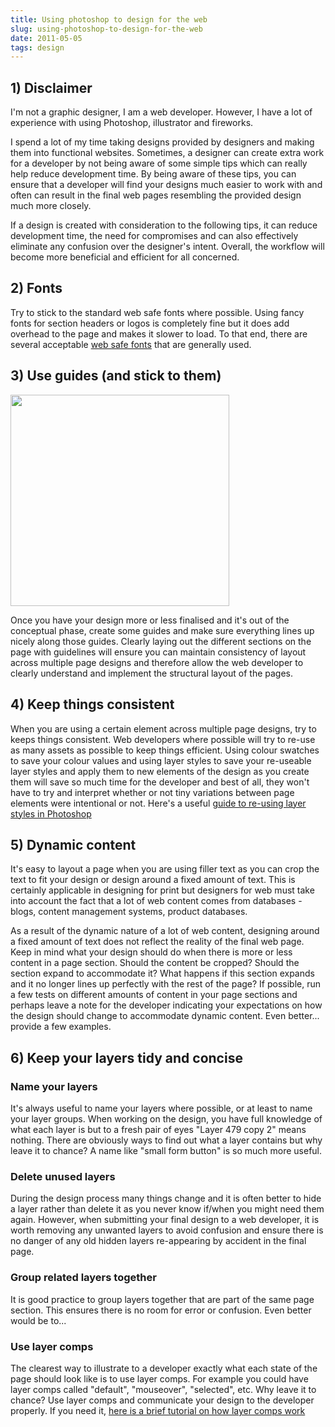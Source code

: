```yaml
---
title: Using photoshop to design for the web
slug: using-photoshop-to-design-for-the-web
date: 2011-05-05
tags: design
---
```


## 1) Disclaimer

I'm not a graphic designer, I am a web developer. However, I have a lot of experience with using Photoshop, illustrator and fireworks.

I spend a lot of my time taking designs provided by designers and making them into functional websites. Sometimes, a designer can create extra work for a developer by not being aware of some simple tips which can really help reduce development time. By being aware of these tips, you can ensure that a developer will find your designs much easier to work with and often can result in the final web pages resembling the provided design much more closely.

If a design is created with consideration to the following tips, it can reduce development time, the need for compromises and can also effectively eliminate any confusion over the designer's intent. Overall, the workflow will become more beneficial and efficient for all concerned.

## 2) Fonts

Try to stick to the standard web safe fonts where possible. Using fancy fonts for section headers or logos is completely fine but it does add overhead to the page and makes it slower to load. To that end, there are several acceptable <a href="http://www.w3schools.com/cssref/css_websafe_fonts.asp">web safe fonts</a> that are generally used.

## 3) Use guides (and stick to them)

<img src="http://www.lendmeyourear.net/middleman/media/2010/10/guides.jpg" alt="" title="guides" width="350" height="338">

Once you have your design more or less finalised and it's out of the conceptual phase, create some guides and make sure everything lines up nicely along those guides. Clearly laying out the different sections on the page with guidelines will ensure you can maintain consistency of layout across multiple page designs and therefore allow the web developer to clearly understand and implement the structural layout of the pages.

## 4) Keep things consistent

When you are using a certain element across multiple page designs, try to keeps things consistent. Web developers where possible will try to re-use as many assets as possible to keep things efficient. Using colour swatches to save your colour values and using layer styles to save your re-useable layer styles and apply them to new elements of the design as you create them will save so much time for the developer and best of all, they won't have to try and interpret whether or not tiny variations between page elements were intentional or not. Here's a useful <a href="http://www.niyam.com/workshop/bang_coim/PS%20LayerStyles.pdf">guide to re-using layer styles in Photoshop</a>

## 5) Dynamic content

It's easy to layout a page when you are using filler text as you can crop the text to fit your design or design around a fixed amount of text. This is certainly applicable in designing for print but designers for web must take into account the fact that a lot of web content comes from databases - blogs, content management systems, product databases.

As a result of the dynamic nature of a lot of web content, designing around a fixed amount of text does not reflect the reality of the final web page. Keep in mind what your design should do when there is more or less content in a page section. Should the content be cropped? Should the section expand to accommodate it? What happens if this section expands and it no longer lines up perfectly with the rest of the page? If possible, run a few tests on different amounts of content in your page sections and perhaps leave a note for the developer indicating your expectations on how the design should change to accommodate dynamic content. Even better... provide a few examples.

## 6) Keep your layers tidy and concise

### Name your layers

It's always useful to name your layers where possible, or at least to name your layer groups. When working on the design, you have full knowledge of what each layer is but to a fresh pair of eyes "Layer 479 copy 2" means nothing. There are obviously ways to find out what a layer contains but why leave it to chance? A name like "small form button" is so much more useful.

### Delete unused layers

During the design process many things change and it is often better to hide a layer rather than delete it as you never know if/when you might need them again. However, when submitting your final design to a web developer, it is worth removing any unwanted layers to avoid confusion and ensure there is no danger of any old hidden layers re-appearing by accident in the final page.

### Group related layers together

It is good practice to group layers together that are part of the same page section. This ensures there is no room for error or confusion. Even better would be to...

### Use layer comps

The clearest way to illustrate to a developer exactly what each state of the page should look like is to use layer comps. For example you could have layer comps called "default", "mouseover", "selected", etc. Why leave it to chance? Use layer comps and communicate your design to the developer properly. If you need it, <a href="http://www.adobe.com/designcenter/photoshop/articles/phscs2mrlaycomp.html">here is a brief tutorial on how layer comps work</a>
